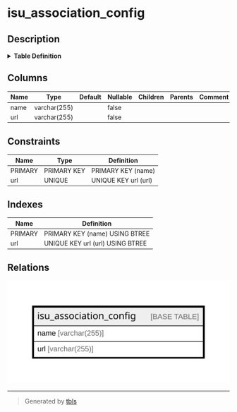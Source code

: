 # isu_association_config

## Description

<details>
<summary><strong>Table Definition</strong></summary>

```sql
CREATE TABLE `isu_association_config` (
  `name` varchar(255) NOT NULL,
  `url` varchar(255) NOT NULL,
  PRIMARY KEY (`name`),
  UNIQUE KEY `url` (`url`)
) ENGINE=InnoDB DEFAULT CHARSET=utf8mb4 COLLATE=utf8mb4_general_ci
```

</details>

## Columns

| Name | Type | Default | Nullable | Children | Parents | Comment |
| ---- | ---- | ------- | -------- | -------- | ------- | ------- |
| name | varchar(255) |  | false |  |  |  |
| url | varchar(255) |  | false |  |  |  |

## Constraints

| Name | Type | Definition |
| ---- | ---- | ---------- |
| PRIMARY | PRIMARY KEY | PRIMARY KEY (name) |
| url | UNIQUE | UNIQUE KEY url (url) |

## Indexes

| Name | Definition |
| ---- | ---------- |
| PRIMARY | PRIMARY KEY (name) USING BTREE |
| url | UNIQUE KEY url (url) USING BTREE |

## Relations

![er](isu_association_config.svg)

---

> Generated by [tbls](https://github.com/k1LoW/tbls)
